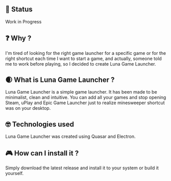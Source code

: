## 🔧 Status

Work in Progress

## ❓ Why ?

I'm tired of looking for the right game launcher for a specific game or for the right shortcut each time I want to start a game, and actually, someone told me to work before playing, so I decided to create Luna Game Launcher.

## 🌒 What is Luna Game Launcher ?

Luna Game Launcher is a simple game launcher.
It has been made to be minimalist, clean and intuitive.
You can add all your games and stop opening Steam, uPlay and Epic Game Launcher just to realize minesweeper shortcut was on your desktop.

## 🤓 Technologies used

Luna Game Launcher was created using Quasar and Electron.

## 🎮 How can I install it ?

Simply download the latest release and install it to your system or build it yourself.
